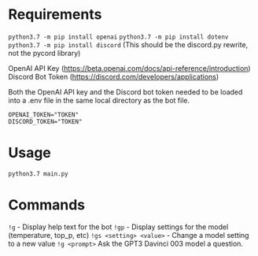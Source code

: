 # Requirements
`python3.7 -m pip install openai`
`python3.7 -m pip install dotenv`
`python3.7 -m pip install discord` (This should be the discord.py rewrite, not the pycord library)

OpenAI API Key (https://beta.openai.com/docs/api-reference/introduction)
Discord Bot Token (https://discord.com/developers/applications)

Both the OpenAI API key and the Discord bot token needed to be loaded into a .env file in the same local directory as the bot file.
```
OPENAI_TOKEN="TOKEN"
DISCORD_TOKEN="TOKEN"
```

# Usage
`python3.7 main.py`

# Commands
`!g` - Display help text for the bot
`!gp` - Display settings for the model (temperature, top_p, etc)
`!gs <setting> <value>` - Change a model setting to a new value
`!g <prompt>` Ask the GPT3 Davinci 003 model a question.
